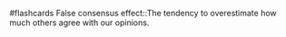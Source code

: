 #flashcards 
False consensus effect::The tendency to overestimate how much others agree with our opinions.
<!--SR:!2023-11-06,1,210-->